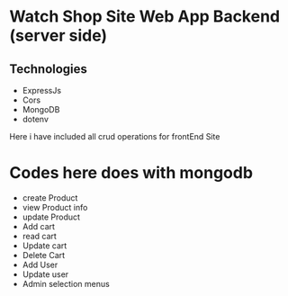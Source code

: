 # Watch Shop Site Web App Backend (server side)

## Technologies

* ExpressJs
* Cors
* MongoDB
* dotenv



Here i have included all crud operations for frontEnd Site

# Codes here does  with mongodb
* create Product
* view Product info
* update Product
* Add cart
* read cart
* Update cart
* Delete Cart
* Add User
* Update user
* Admin selection menus

